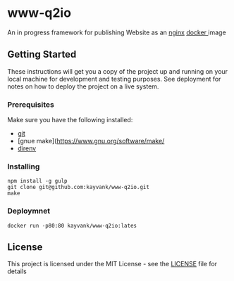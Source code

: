 www-q2io
==============
An in progress framework for publishing Website as an [nginx](https://www.nginx.com/) [docker ](https://www.docker.com) image <br>

## Getting Started
These instructions will get you a copy of the project up and running on your local machine for development and testing purposes. See deployment for notes on how to deploy the project on a live system.

### Prerequisites
Make sure you have the following installed:
- [git](https://git-scm.com/book/en/v2/Getting-Started-Installing-Git)
- [gnue make](https://www.gnu.org/software/make/
- [direnv](https://direnv.net/)

### Installing
```
npm install -g gulp
git clone git@github.com:kayvank/www-q2io.git
make
```
### Deploymnet
 ```
docker run -p80:80 kayvank/www-q2io:lates
```
## License
This project is licensed under the MIT License - see the [LICENSE](./LICENSE) file for details

 
